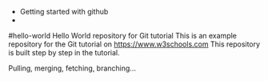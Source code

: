 - Getting started with github
- 
#hello-world
Hello World repository for Git tutorial
This is an example repository for the Git tutorial on https://www.w3schools.com
This repository is built step by step in the tutorial.

Pulling, merging, fetching, branching...
